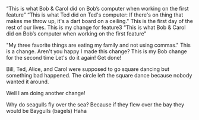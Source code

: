 “This is what Bob & Carol did on Bob’s computer when working on the first feature” 
“This is what Ted did on Ted's computer: If there's on thing that makes me throw up, it's a dart board on a ceiling."
This is the first day of the rest of our lives. 
This is my change for feature3
“This is what Bob & Carol did on Bob’s computer when working on the first feature” 

"My three favorite things are eating my family and not using commas."
This is a change. Aren't you happy I made this change?
This is my Bob change for the second time 
Let's do it again! Get done!


Bill, Ted, Alice, and Carol were supposed to go square dancing but something bad happened. The circle left the square dance because nobody wanted it around. 


Well I am doing another change!

Why do seagulls fly over the sea? Because if they flew over the bay they would be Baygulls (bagels)
Haha

